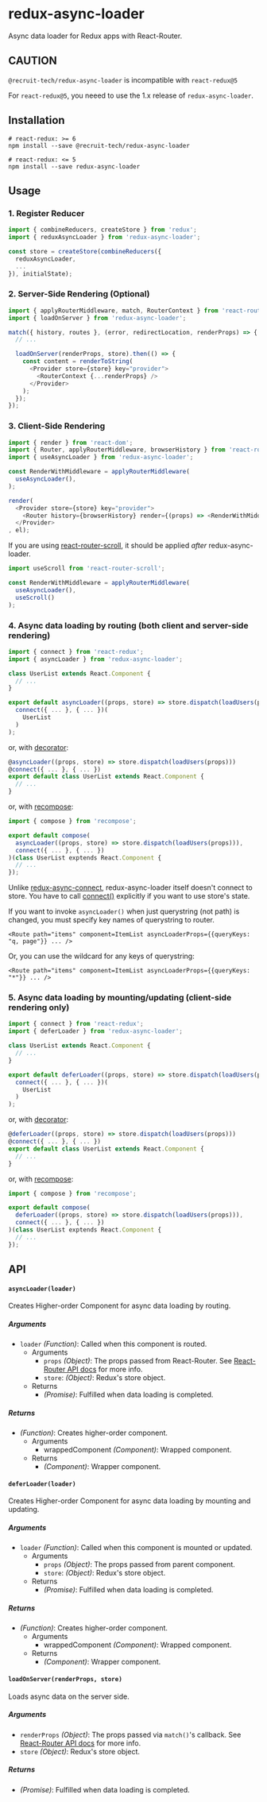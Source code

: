 # redux-async-loader

Async data loader for Redux apps with React-Router.

## CAUTION

`@recruit-tech/redux-async-loader` is incompatible with `react-redux@5`

For `react-redux@5`, you neeed to use the 1.x release of `redux-async-loader`.

## Installation

```
# react-redux: >= 6
npm install --save @recruit-tech/redux-async-loader

# react-redux: <= 5
npm install --save redux-async-loader
```

## Usage

### 1. Register Reducer

```javascript
import { combineReducers, createStore } from 'redux';
import { reduxAsyncLoader } from 'redux-async-loader';

const store = createStore(combineReducers({
  reduxAsyncLoader,
  ...
}), initialState);
```

### 2. Server-Side Rendering (Optional)

```javascript
import { applyRouterMiddleware, match, RouterContext } from 'react-router';
import { loadOnServer } from 'redux-async-loader';

match({ history, routes }, (error, redirectLocation, renderProps) => {
  // ...

  loadOnServer(renderProps, store).then(() => {
    const content = renderToString(
      <Provider store={store} key="provider">
        <RouterContext {...renderProps} />
      </Provider>
    );
  });
});
```

### 3. Client-Side Rendering

```javascript
import { render } from 'react-dom';
import { Router, applyRouterMiddleware, browserHistory } from 'react-router';
import { useAsyncLoader } from 'redux-async-loader';

const RenderWithMiddleware = applyRouterMiddleware(
  useAsyncLoader(),
);

render(
  <Provider store={store} key="provider">
    <Router history={browserHistory} render={(props) => <RenderWithMiddleware {...props} />} />
  </Provider>
, el);
```

If you are using
[react-router-scroll](https://github.com/taion/react-router-scroll),
it should be applied *after* redux-async-loader.

```javascript
import useScroll from 'react-router-scroll';

const RenderWithMiddleware = applyRouterMiddleware(
  useAsyncLoader(),
  useScroll()
);
```

### 4. Async data loading by routing (both client and server-side rendering)

```javascript
import { connect } from 'react-redux';
import { asyncLoader } from 'redux-async-loader';

class UserList extends React.Component {
  // ...
}

export default asyncLoader((props, store) => store.dispatch(loadUsers(props)))(
  connect({ ... }, { ... })(
    UserList
  )
);
```

or, with
[decorator](https://github.com/loganfsmyth/babel-plugin-transform-decorators-legacy):

```javascript
@asyncLoader((props, store) => store.dispatch(loadUsers(props)))
@connect({ ... }, { ... })
export default class UserList extends React.Component {
  // ...
}
```

or, with
[recompose](https://github.com/acdlite/recompose):

```javascript
import { compose } from 'recompose';

export default compose(
  asyncLoader((props, store) => store.dispatch(loadUsers(props))),
  connect({ ... }, { ... })
)(class UserList exptends React.Component {
  // ...
});
```

Unlike
[redux-async-connect](https://www.npmjs.com/package/redux-async-connect),
redux-async-loader itself doesn't connect to store.
You have to call
[connect()](https://github.com/reactjs/react-redux/blob/master/docs/api.md#connectmapstatetoprops-mapdispatchtoprops-mergeprops-options)
explicitly if you want to use store's state.

If you want to invoke `asyncLoader()` when just querystring (not path) is changed, you must specify key names of querystring to router.

```
<Route path="items" component=ItemList asyncLoaderProps={{queryKeys: "q, page"}} ... />
```

Or, you can use the wildcard for any keys of querystring:

```
<Route path="items" component=ItemList asyncLoaderProps={{queryKeys: "*"}} ... />
```

### 5. Async data loading by mounting/updating (client-side rendering only)

```javascript
import { connect } from 'react-redux';
import { deferLoader } from 'redux-async-loader';

class UserList extends React.Component {
  // ...
}

export default deferLoader((props, store) => store.dispatch(loadUsers(props)))(
  connect({ ... }, { ... })(
    UserList
  )
);
```

or, with
[decorator](https://github.com/loganfsmyth/babel-plugin-transform-decorators-legacy):

```javascript
@deferLoader((props, store) => store.dispatch(loadUsers(props)))
@connect({ ... }, { ... })
export default class UserList extends React.Component {
  // ...
}
```

or, with
[recompose](https://github.com/acdlite/recompose):

```javascript
import { compose } from 'recompose';

export default compose(
  deferLoader((props, store) => store.dispatch(loadUsers(props))),
  connect({ ... }, { ... })
)(class UserList exptends React.Component {
  // ...
});
```

## API

#### `asyncLoader(loader)`

Creates Higher-order Component for async data loading by routing.

##### Arguments

* `loader` *(Function)*: Called when this component is routed.
    * Arguments
        * `props` *(Object)*: The props passed from React-Router.
          See
          [React-Router API docs](https://github.com/reactjs/react-router/blob/master/docs/API.md#proptypes)
          for more info.
        * `store`: *(Object)*: Redux's store object.
    * Returns
        * *(Promise)*: Fulfilled when data loading is completed.

##### Returns

* *(Function)*: Creates higher-order component.
    * Arguments
        * wrappedComponent *(Component)*: Wrapped component.
    * Returns
        * *(Component)*: Wrapper component.

#### `deferLoader(loader)`

Creates Higher-order Component for async data loading by mounting and updating.

##### Arguments

* `loader` *(Function)*: Called when this component is mounted or updated.
    * Arguments
        * `props` *(Object)*: The props passed from parent component.
        * `store`: *(Object)*: Redux's store object.
    * Returns
        * *(Promise)*: Fulfilled when data loading is completed.

##### Returns

* *(Function)*: Creates higher-order component.
    * Arguments
        * wrappedComponent *(Component)*: Wrapped component.
    * Returns
        * *(Component)*: Wrapper component.

#### `loadOnServer(renderProps, store)`

Loads async data on the server side.

##### Arguments

* `renderProps` *(Object)*: The props passed via `match()`'s callback.
  See
  [React-Router API docs](https://github.com/reactjs/react-router/blob/master/docs/API.md#match-routes-location-history-options--cb)
  for more info.
* `store` *(Object)*: Redux's store object.

##### Returns

* *(Promise)*: Fulfilled when data loading is completed.
